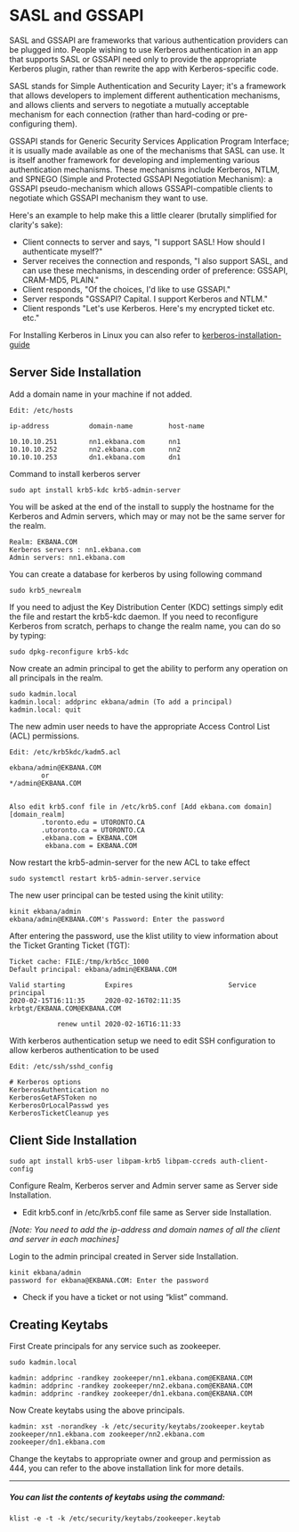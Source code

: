 # SASL and GSSAPI

SASL and GSSAPI are frameworks that various authentication providers can be plugged into. People wishing to use Kerberos authentication in an app that supports
SASL or GSSAPI need only to provide the appropriate Kerberos plugin, rather than rewrite the app with Kerberos-specific code.

SASL stands for Simple Authentication and Security Layer; it's a framework that allows developers to implement different authentication mechanisms, and allows 
clients and servers to negotiate a mutually acceptable mechanism for each connection (rather than hard-coding or pre-configuring them).

GSSAPI stands for Generic Security Services Application Program Interface; it is usually made available as one of the mechanisms that SASL can use. It is itself 
another framework for developing and implementing various authentication mechanisms. These mechanisms include Kerberos, NTLM, and SPNEGO 
(Simple and Protected GSSAPI Negotiation Mechanism): a GSSAPI pseudo-mechanism which allows GSSAPI-compatible clients to negotiate which GSSAPI mechanism they 
want to use.

Here's an example to help make this a little clearer (brutally simplified for clarity's sake):

- Client connects to server and says, "I support SASL! How should I authenticate myself?"
- Server receives the connection and responds, "I also support SASL, and can use these mechanisms, in descending order of preference: GSSAPI, CRAM-MD5, PLAIN."
- Client responds, "Of the choices, I'd like to use GSSAPI."
- Server responds "GSSAPI? Capital. I support Kerberos and NTLM."
- Client responds "Let's use Kerberos. Here's my encrypted ticket etc. etc."

For Installing Kerberos in Linux you can also refer to [kerberos-installation-guide](https://help.ubuntu.com/community/Kerberos)

## Server Side Installation

Add a domain name in your machine if not added.

```
Edit: /etc/hosts

ip-address          domain-name         host-name

10.10.10.251        nn1.ekbana.com      nn1
10.10.10.252        nn2.ekbana.com      nn2
10.10.10.253        dn1.ekbana.com      dn1
```

Command to install kerberos server

```
sudo apt install krb5-kdc krb5-admin-server
```

You will be asked at the end of the install to supply the hostname for the Kerberos and Admin servers, which may or may not be the same server for the realm.

```
Realm: EKBANA.COM
Kerberos servers : nn1.ekbana.com
Admin servers: nn1.ekbana.com
```

You can create a database for kerberos by using following command

```
sudo krb5_newrealm
```

If you need to adjust the Key Distribution Center (KDC) settings simply edit the file and restart the krb5-kdc daemon. If you need to reconfigure Kerberos from 
scratch, perhaps to change the realm name, you can do so by typing:

```
sudo dpkg-reconfigure krb5-kdc
```

Now create an admin principal to get the ability to perform any operation on all principals in the realm.

```
sudo kadmin.local
kadmin.local: addprinc ekbana/admin (To add a principal)
kadmin.local: quit
```

The new admin user needs to have the appropriate Access Control List (ACL) permissions.

```
Edit: /etc/krb5kdc/kadm5.acl

ekbana/admin@EKBANA.COM
        or
*/admin@EKBANA.COM


Also edit krb5.conf file in /etc/krb5.conf [Add ekbana.com domain]
[domain_realm]
        .toronto.edu = UTORONTO.CA
        .utoronto.ca = UTORONTO.CA
        .ekbana.com = EKBANA.COM
         ekbana.com = EKBANA.COM
```

Now restart the krb5-admin-server for the new ACL to take effect

```
sudo systemctl restart krb5-admin-server.service
```

The new user principal can be tested using the kinit utility: 

```
kinit ekbana/admin
ekbana/admin@EKBANA.COM's Password: Enter the password
```

After entering the password, use the klist utility to view information about the Ticket Granting Ticket (TGT): 

```
Ticket cache: FILE:/tmp/krb5cc_1000
Default principal: ekbana/admin@EKBANA.COM

Valid starting			Expires              	       Service principal
2020-02-15T16:11:35		2020-02-16T02:11:35	       krbtgt/EKBANA.COM@EKBANA.COM
				
			renew until 2020-02-16T16:11:33
```

With kerberos authentication setup we need to edit SSH configuration to allow kerberos authentication to be used

```
Edit: /etc/ssh/sshd_config

# Kerberos options
KerberosAuthentication no
KerberosGetAFSToken no
KerberosOrLocalPasswd yes
KerberosTicketCleanup yes
```

## Client Side Installation

```
sudo apt install krb5-user libpam-krb5 libpam-ccreds auth-client-config
```

Configure Realm, Kerberos server and Admin server same as Server side Installation.
* Edit krb5.conf in /etc/krb5.conf file same as Server side Installation.

*[Note: You need to add the ip-address and domain names of all the client and server in each machines]*

Login to the admin principal created in Server side Installation. 

```
kinit ekbana/admin
password for ekbana@EKBANA.COM: Enter the password
```

* Check if you have a ticket or not using “klist” command. 

## Creating Keytabs

First Create principals for any service such as zookeeper.

```
sudo kadmin.local

kadmin: addprinc -randkey zookeeper/nn1.ekbana.com@EKBANA.COM
kadmin: addprinc -randkey zookeeper/nn2.ekbana.com@EKBANA.COM
kadmin: addprinc -randkey zookeeper/dn1.ekbana.com@EKBANA.COM
```

Now Create keytabs using the above principals.

```
kadmin: xst -norandkey -k /etc/security/keytabs/zookeeper.keytab zookeeper/nn1.ekbana.com zookeeper/nn2.ekbana.com zookeeper/dn1.ekbana.com
```

Change the keytabs to appropriate owner and group and permission as 444, you can refer to the above installation link for more details.

---

##### You can list the contents of keytabs using the command:

```
klist -e -t -k /etc/security/keytabs/zookeeper.keytab
```







